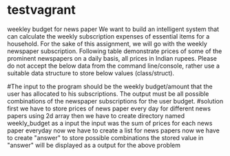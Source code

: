 # testvagrant
weekley budget for news paper
We want to build an intelligent system that can calculate the weekly subscription expenses of
essential items for a household. For the sake of this assignment, we will go with the weekly
newspaper subscription. Following table demonstrate prices of some of the prominent
newspapers on a daily basis, all prices in Indian rupees.
Please do not accept the below data from the command line/console, rather use a suitable data
structure to store below values (class/struct).

#The input to the program should be the weekly budget/amount that the user has allocated to his
subscriptions. The output must be all possible combinations of the newspaper subscriptions for
the user budget.
#solution
first we have to store prices of news paper every day for different news papers using 2d array
then we have to create directory named weekly_budget as a input
the input was the sum of prices for each news paper everyday
now we have to create a list for news papers
now we have to create "answer" to store possible combinations
the stored value in "answer" will be displayed as a output for the above problem


